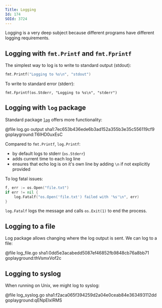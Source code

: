 ```yaml
---
Title: Logging
Id: 174
SOId: 3724
---
```

Logging is a very deep subject because different programs have different logging requirements.

## Logging with `fmt.Printf` and `fmt.Fprintf`

The simplest way to log is to write to standard output (stdout):

```go
fmt.Printf("Logging to %s\n", "stdout")
```

To write to standard error (stderr):
```
fmt.Fprintf(os.Stderr, "Logging to %s\n", "stderr")
```

## Logging with `log` package

Standard package [`log`](https://golang.org/pkg/log/) offers more functionality:

@file log.go output sha1:7ec653b436ede6b3ad152a355b3e35c556119cf9 goplayground:T6IHD0uxEsC

Compared to `fmt.Printf`, `log.Printf`:
* by default logs to stderr (`os.Stderr`)
* adds current time to each log line
* ensures that echo log is on it's own line by adding `\n` if not explicitly provided

To log fatal issues:
```go
f, err := os.Open("file.txt")
if err != nil {
    log.Fatalf("os.Open('file.txt') failed with '%s'\n", err)
}
```

`log.Fatalf` logs the message and calls `os.Exit(1)` to end the process.

## Logging to a file

Log package allows changing where the log output is sent. We can log to a file:

@file log_file.go sha1:0dd5e3acabedd5087ef46852fb9848cb76a8bb71 goplayground:thVsmxVof2c

## Logging to syslog

When running on Unix, we might log to syslog:

@file log_syslog.go sha1:f2aca065f394259d2a04e0ceab84e363493112dd goplayground:qENpElxIRMS
